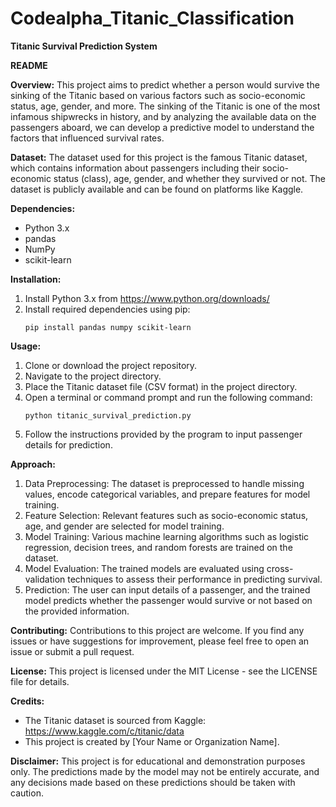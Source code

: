 # Codealpha_Titanic_Classification
**Titanic Survival Prediction System**

**README**

**Overview:**
This project aims to predict whether a person would survive the sinking of the Titanic based on various factors such as socio-economic status, age, gender, and more. The sinking of the Titanic is one of the most infamous shipwrecks in history, and by analyzing the available data on the passengers aboard, we can develop a predictive model to understand the factors that influenced survival rates.

**Dataset:**
The dataset used for this project is the famous Titanic dataset, which contains information about passengers including their socio-economic status (class), age, gender, and whether they survived or not. The dataset is publicly available and can be found on platforms like Kaggle.

**Dependencies:**
- Python 3.x
- pandas
- NumPy
- scikit-learn

**Installation:**
1. Install Python 3.x from https://www.python.org/downloads/
2. Install required dependencies using pip:
   ```
   pip install pandas numpy scikit-learn
   ```

**Usage:**
1. Clone or download the project repository.
2. Navigate to the project directory.
3. Place the Titanic dataset file (CSV format) in the project directory.
4. Open a terminal or command prompt and run the following command:
   ```
   python titanic_survival_prediction.py
   ```
5. Follow the instructions provided by the program to input passenger details for prediction.

**Approach:**
1. Data Preprocessing: The dataset is preprocessed to handle missing values, encode categorical variables, and prepare features for model training.
2. Feature Selection: Relevant features such as socio-economic status, age, and gender are selected for model training.
3. Model Training: Various machine learning algorithms such as logistic regression, decision trees, and random forests are trained on the dataset.
4. Model Evaluation: The trained models are evaluated using cross-validation techniques to assess their performance in predicting survival.
5. Prediction: The user can input details of a passenger, and the trained model predicts whether the passenger would survive or not based on the provided information.

**Contributing:**
Contributions to this project are welcome. If you find any issues or have suggestions for improvement, please feel free to open an issue or submit a pull request.

**License:**
This project is licensed under the MIT License - see the LICENSE file for details.

**Credits:**
- The Titanic dataset is sourced from Kaggle: https://www.kaggle.com/c/titanic/data
- This project is created by [Your Name or Organization Name].

**Disclaimer:**
This project is for educational and demonstration purposes only. The predictions made by the model may not be entirely accurate, and any decisions made based on these predictions should be taken with caution.
